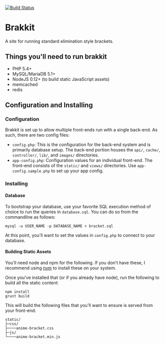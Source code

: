 [![Build Status](https://travis-ci.org/dxprog/anime-bracket.svg)](https://travis-ci.org/dxprog/anime-bracket)

# Brakkit

A site for running standard elimination style brackets.

## Things you'll need to run brakkit
- PHP 5.4+
- MySQL/MariaDB 5.1+
- NodeJS 0.12+ (to build static JavaScript assets)
- memcached
- redis

## Configuration and Installing

### Configuration

Brakkit is set up to allow multiple front-ends run with a single back-end. As such, there are two config files:

- `config.php`: This is the configuration for the back-end system and is primarily database setup. The back-end portion houses the `api/`, `cache/`, `controller/`, `lib/`, and `images/` directories.
- `app-config.php`: Configuration values for an individual front-end. The front-end consists of the `static/` and `views/` directories. Use `app-config.sample.php` to set up your app config.

### Installing

#### Database

To bootstrap your database, use your favorite SQL execution method of choice to run the queries in `database.sql`. You can do so from the commandline as follows:

```
mysql -u USER_NAME -p DATABASE_NAME < bracket.sql
```

At this point, you'll want to set the values in `config.php` to connect to your database.

#### Building Static Assets

You'll need node and npm for the following. If you don't have these, I recommend using [nvm](https://github.com/creationix/nvm) to install these on your system.

Once you've installed that (or if you already have node), run the following to build all the static content:

```
npm install
grunt build
```

This will build the following files that you'll want to ensure is served from your front-end:

```
static/
├─css/
├────anime-bracket.css
├─js/
└────anime-bracket.min.js
```
